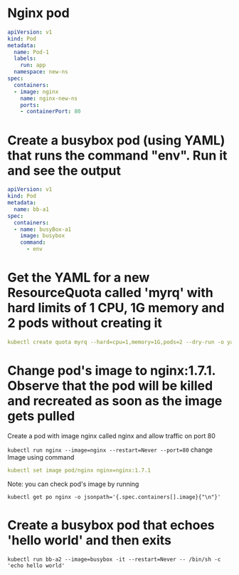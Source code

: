 # Nginx pod
```yaml
apiVersion: v1
kind: Pod
metadata:
  name: Pod-1
  labels:
    run: app
  namespace: new-ns
spec:
  containers:
  - image: nginx
    name: nginx-new-ns
    ports:
    - containerPort: 80
```

# Create a busybox pod (using YAML) that runs the command "env". Run it and see the output

```yaml 
apiVersion: v1
kind: Pod
metadata:
  name: bb-a1
spec:
  containers:
  - name: busyBox-a1
    image: busybox
    command: 
      - env
```      
# Get the YAML for a new ResourceQuota called 'myrq' with hard limits of 1 CPU, 1G memory and 2 pods without creating it

```yaml
kubectl create quota myrq --hard=cpu=1,memory=1G,pods=2 --dry-run -o yaml
```


# Change pod's image to nginx:1.7.1. Observe that the pod will be killed and recreated as soon as the image gets pulled

Create a pod with image nginx called nginx and allow traffic on port 80
 
`kubectl run nginx --image=nginx --restart=Never --port=80`
change Image using command 
```yaml
kubectl set image pod/nginx nginx=nginx:1.7.1
```

Note: you can check pod's image by running

`kubectl get po nginx -o jsonpath='{.spec.containers[].image}{"\n"}'`

 # Create a busybox pod that echoes 'hello world' and then exits
 
 `kubectl run bb-a2 --image=busybox -it --restart=Never -- /bin/sh -c 'echo hello world'`
  
 

```

